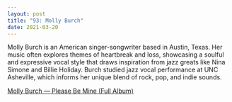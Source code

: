 ```yaml
---
layout: post
title: "93: Molly Burch"
date: 2021-03-20
---
```


Molly Burch is an American singer-songwriter based in Austin, Texas. Her music often explores themes of heartbreak and loss, showcasing a soulful and expressive vocal style that draws inspiration from jazz greats like Nina Simone and Billie Holiday. Burch studied jazz vocal performance at UNC Asheville, which informs her unique blend of rock, pop, and indie sounds.

[Molly Burch — Please Be Mine (Full Album)](https://youtu.be/hLtJbgczc_g)  